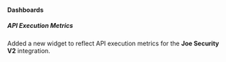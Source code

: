 
#### Dashboards
##### API Execution Metrics
Added a new widget to reflect API execution metrics for the **Joe Security V2** integration.
